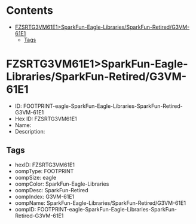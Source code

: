 



Contents
========

* [FZSRTG3VM61E1>SparkFun-Eagle-Libraries/SparkFun-Retired/G3VM-61E1](#fzsrtg3vm61e1sparkfun-eagle-librariessparkfun-retiredg3vm-61e1)
	* [Tags](#tags)

# FZSRTG3VM61E1>SparkFun-Eagle-Libraries/SparkFun-Retired/G3VM-61E1

- ID: FOOTPRINT-eagle-SparkFun-Eagle-Libraries-SparkFun-Retired-G3VM-61E1
- Hex ID: FZSRTG3VM61E1
- Name: 
- Description: 

## Tags

- hexID: FZSRTG3VM61E1
- oompType: FOOTPRINT
- oompSize: eagle
- oompColor: SparkFun-Eagle-Libraries
- oompDesc: SparkFun-Retired
- oompIndex: G3VM-61E1
- oompName: SparkFun-Eagle-Libraries/SparkFun-Retired/G3VM-61E1
- oompID: FOOTPRINT-eagle-SparkFun-Eagle-Libraries-SparkFun-Retired-G3VM-61E1
